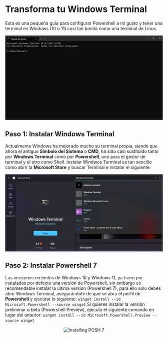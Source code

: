 # Transforma tu Windows Terminal
Esta es una pequeña guía para configurar Powershell a mi gusto y tener una terminal en Windows (10 o 11) casi tan bonita como una
terminal de Linux.

<p align="center"><img width="auto" height="auto" src="/img/before.png" alt="After Terminal Result"></p>

## Paso 1: Instalar Windows Terminal
Actualmente Windows ha mejorado mucho su terminal propia, siendo que ahora el antiguo **Símbolo del Sistema** o **CMD**, ha sido casi sustituido tanto por **Windows Terminal** como por **Powershell**, uno para el gestor de terminal y el otro como Shell. Instalar Windwos Terminal es tan sencillo como abrir la **Microsoft Store** y buscar Terminal e instalar el siguiente:

<p align="center"><img width="auto" height="auto" src="/img/winTerminal.png" alt="Store Windows Terminal Search"></p>

## Paso 2: Instalar Powershell 7
Las versiones recientes de Windows 10 y Windows 11, ya traen por instaladas por defecto una versión de Powershell, sin embargo es recomendable instalar la última versión (Powershell 7), para ello solo debes abrir Windows Terminal, asegurándote de que se abra el perfil de **Powershell** y ejecutar lo siguiente:
```winget install --id Microsoft.Powershell --source winget```
Si quieres instalar la versión preliminar o beta (Powershell Preview), ejecuta el siguiente comando en lugar del anterior:
`winget install --id Microsoft.Powershell.Preview --source winget`

<p align="center"><img width="auto" height="auto" src="/img/posh7-install.png" alt="Installing POSH 7"></p>
